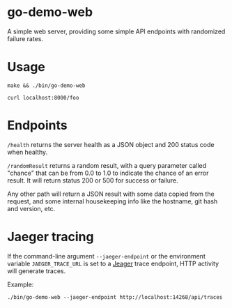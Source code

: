 # go-demo-web
A simple web server, providing some simple API endpoints with randomized failure rates.

# Usage

```
make && ./bin/go-demo-web

curl localhost:8000/foo
```

# Endpoints

`/health` returns the server health as a JSON object and 200 status code when healthy.

`/randomResult` returns a random result, with a query parameter called "chance" that can be from 0.0 to 1.0 to indicate the chance of an error result.  It will return status 200 or 500 for success or failure.

Any other path will return a JSON result with some data copied from the request, and some internal housekeeping info like the hostname, git hash and version, etc.

# Jaeger tracing

If the command-line argument `--jaeger-endpoint` or the environment variable `JAEGER_TRACE_URL`
is set to a [Jeager](https://www.jaegertracing.io/) trace endpoint, HTTP activity will generate traces.

Example:
```
./bin/go-demo-web --jaeger-endpoint http://localhost:14268/api/traces
```
